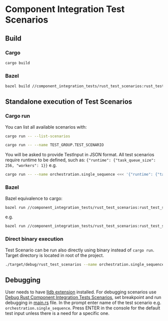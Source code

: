 # Component Integration Test Scenarios

## Build

### Cargo
```bash
cargo build
```

### Bazel
```bash
bazel build //component_integration_tests/rust_test_scenarios:rust_test_scenarios
```

## Standalone execution of Test Scenarios
### Cargo run
You can list all available scenarios with:
```bash
cargo run -- --list-scenarios
```

```bash
cargo run -- --name TEST_GROUP.TEST_SCENARIO
```
You will be asked to provide TestInput in JSON format. All test scenarios require runtime to be defined, such as: `{"runtime": {"task_queue_size": 256, "workers": 1}}`
e.g.
```bash
cargo run -- --name orchestration.single_sequence <<< '{"runtime": {"task_queue_size": 256, "workers": 1}}'
```
### Bazel
Bazel equivalence to cargo:
```bash
bazel run //component_integration_tests/rust_test_scenarios:rust_test_scenarios -- --name TEST_GROUP.TEST_SCENARIO
```
e.g.
```bash
bazel run //component_integration_tests/rust_test_scenarios:rust_test_scenarios -- --name orchestration.single_sequence <<< '{"runtime": {"task_queue_size": 256, "workers": 1}}'
```
### Direct binary execution
Test Scenario can be run also directly using binary instead of `cargo run`. Target directory is located in root of the project.
```bash
./target/debug/rust_test_scenarios --name orchestration.single_sequence <<< '{"runtime": {"task_queue_size": 256, "workers": 1}}'
```
## Debugging
User needs to have [lldb extension](https://marketplace.visualstudio.com/items?itemName=vadimcn.vscode-lldb) installed. For debugging scenarios use [Debug Rust Component Integration Tests Scenarios](../../.vscode/launch.json), set breakpoint and run debugging in [main.rs](src/main.rs) file. In the prompt enter name of the test scenario e.g. `orchestration.single_sequence`. Press ENTER in the console for the default test input unless there is a need for a specific one.
